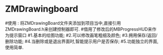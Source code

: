 # ZMDrawingboard
#使用 : 将ZMDrawingBoard文件夹添加到项目当中,直接引用ZMDrawingBoard.h来创建控制器即可.
#借用了修改后的MBProgressHUD来作为提示窗口
#1.基本的绘图功能;
#2.可以修改画笔粗细及颜色;
#3.拥用保存/返回/删除功能;
#4.当删除或是退出界面时,智能提示用户是否保存;
#5.功能独立的界面,使用简单.
